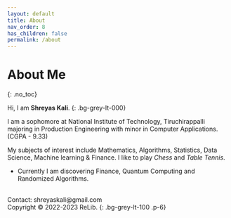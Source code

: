 ```yaml
---
layout: default
title: About
nav_order: 8
has_children: false
permalink: /about
---
```


# About Me
{: .no_toc}

Hi, I am **Shreyas Kali**.
{: .bg-grey-lt-000}

I am a sophomore at National Institute of Technology, Tiruchirappalli majoring in Production Engineering with minor in Computer Applications. (CGPA - 9.33)

My subjects of interest include Mathematics, Algorithms, Statistics, Data Science, Machine learning & Finance. I like to play *Chess* and *Table Tennis*.

- Currently I am discovering Finance, Quantum Computing and Randomized Algorithms.

<br>
Contact: shreyaskali@gmail.com <br> Copyright &copy; 2022-2023 ReLib.
{: .bg-grey-lt-100 .p-6}
